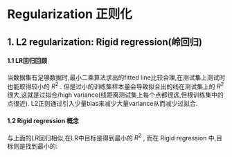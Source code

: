 # Regularization 正则化
## 1. L2 regularization: Rigid regression(岭回归)
#### 1.1 LR回归回顾
当数据集有足够数据时,最小二乘算法求出的fitted line比较合理,在测试集上测试时也能取得较小的 $R^2$ . 但是过小的训练集样本量会导致拟合出的线在测试集上的 $R^2$
很大,这就是过拟合/high variance(线距离测试集上每个点都很远,但根训练集中的点很近). L2正则通过引入少量bias来减少大量variance从而减少过拟合. 

#### 1.2 Rigid regression 概念
与上面的LR回归相似,在LR中目标是得到最小的 $R^2$ ,  而在 Rigid regression 中,目标则是找到最小的:  

